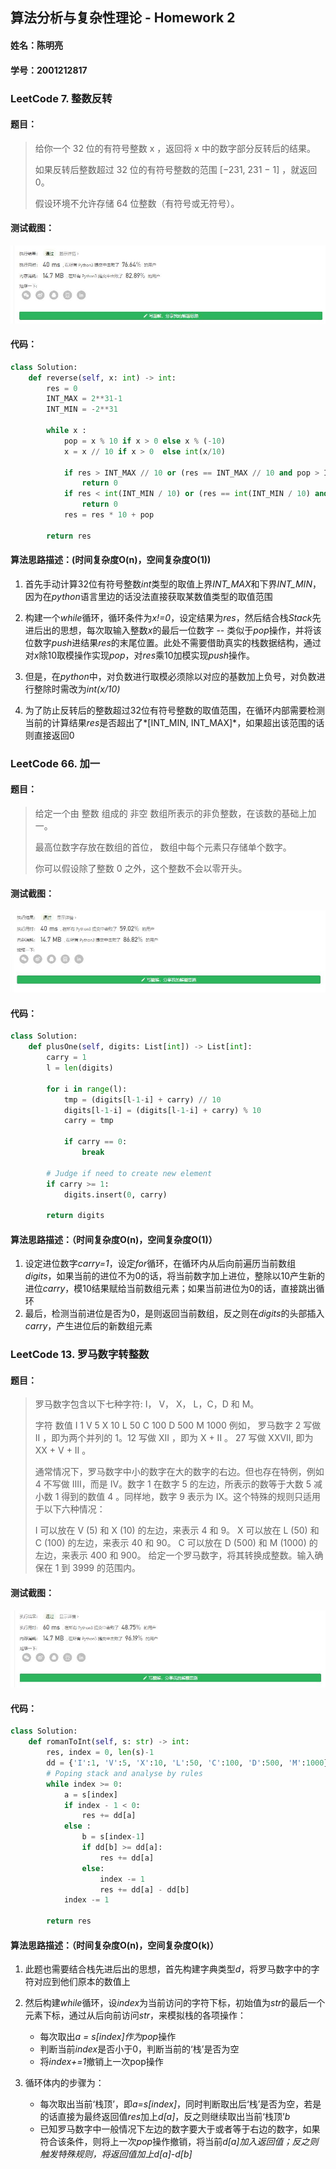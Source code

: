 ## 算法分析与复杂性理论 - Homework 2

#### 姓名：陈明亮

#### 学号：2001212817

### LeetCode 7. 整数反转

#### 题目：

> 给你一个 32 位的有符号整数 x ，返回将 x 中的数字部分反转后的结果。
>
> 如果反转后整数超过 32 位的有符号整数的范围 [−231,  231 − 1] ，就返回 0。
>
> 假设环境不允许存储 64 位整数（有符号或无符号）。
>

#### 测试截图：

![img](https://github.com/Palette25/Algo-2021/blob/main/Homework2/figures/1.jpg)

#### 代码：

```python
class Solution:
    def reverse(self, x: int) -> int:
        res = 0
        INT_MAX = 2**31-1
        INT_MIN = -2**31

        while x :
            pop = x % 10 if x > 0 else x % (-10)
            x = x // 10 if x > 0  else int(x/10)
            
            if res > INT_MAX // 10 or (res == INT_MAX // 10 and pop > INT_MAX % 10):
                return 0
            if res < int(INT_MIN / 10) or (res == int(INT_MIN / 10) and pop < INT_MIN % -10):
                return 0
            res = res * 10 + pop
        
        return res
```

#### 算法思路描述：(时间复杂度O(n)，空间复杂度O(1))

1. 首先手动计算32位有符号整数*int*类型的取值上界*INT_MAX*和下界*INT_MIN*，因为在*python*语言里边的话没法直接获取某数值类型的取值范围

2. 构建一个*while*循环，循环条件为*x!=0*，设定结果为*res*，然后结合栈*Stack*先进后出的思想，每次取输入整数*x*的最后一位数字 -- 类似于*pop*操作，并将该位数字*push*进结果*res*的末尾位置。此处不需要借助真实的栈数据结构，通过对*x*除10取模操作实现*pop*，对*res*乘10加模实现*push*操作。

3. 但是，在*python*中，对负数进行取模必须除以对应的基数加上负号，对负数进行整除时需改为*int(x/10)*

4. 为了防止反转后的整数超过32位有符号整数的取值范围，在循环内部需要检测当前的计算结果*res*是否超出了*[INT_MIN, INT_MAX]*，如果超出该范围的话则直接返回0

   

### LeetCode 66. 加一

#### 题目：

> 给定一个由 整数 组成的 非空 数组所表示的非负整数，在该数的基础上加一。
>
> 最高位数字存放在数组的首位， 数组中每个元素只存储单个数字。
>
> 你可以假设除了整数 0 之外，这个整数不会以零开头。
>

#### 测试截图：

![img](https://github.com/Palette25/Algo-2021/blob/main/Homework2/figures/2.jpg)

#### 代码：

```python
class Solution:
    def plusOne(self, digits: List[int]) -> List[int]:
        carry = 1
        l = len(digits)

        for i in range(l):
            tmp = (digits[l-1-i] + carry) // 10
            digits[l-1-i] = (digits[l-1-i] + carry) % 10
            carry = tmp

            if carry == 0:
                break
        
        # Judge if need to create new element
        if carry >= 1:
            digits.insert(0, carry)

        return digits
```

#### 算法思路描述：（时间复杂度O(n)，空间复杂度O(1)）

1. 设定进位数字*carry=1*，设定*for*循环，在循环内从后向前遍历当前数组*digits*，如果当前的进位不为0的话，将当前数字加上进位，整除以10产生新的进位*carry*，模10结果赋给当前数组元素；如果当前进位为0的话，直接跳出循环
2. 最后，检测当前进位是否为0，是则返回当前数组，反之则在*digits*的头部插入*carry*，产生进位后的新数组元素



### LeetCode 13. 罗马数字转整数

#### 题目：

> 罗马数字包含以下七种字符: I， V， X， L，C，D 和 M。
>
> 字符          数值
> I             1
> V             5
> X             10
> L             50
> C             100
> D             500
> M             1000
> 例如， 罗马数字 2 写做 II ，即为两个并列的 1。12 写做 XII ，即为 X + II 。 27 写做  XXVII, 即为 XX + V + II 。
>
> 通常情况下，罗马数字中小的数字在大的数字的右边。但也存在特例，例如 4 不写做 IIII，而是 IV。数字 1 在数字 5 的左边，所表示的数等于大数 5 减小数 1 得到的数值 4 。同样地，数字 9 表示为 IX。这个特殊的规则只适用于以下六种情况：
>
> I 可以放在 V (5) 和 X (10) 的左边，来表示 4 和 9。
> X 可以放在 L (50) 和 C (100) 的左边，来表示 40 和 90。 
> C 可以放在 D (500) 和 M (1000) 的左边，来表示 400 和 900。
> 给定一个罗马数字，将其转换成整数。输入确保在 1 到 3999 的范围内。

#### 测试截图：

![img](https://github.com/Palette25/Algo-2021/blob/main/Homework2/figures/3.jpg)

#### 代码：

```python
class Solution:
    def romanToInt(self, s: str) -> int:
        res, index = 0, len(s)-1
        dd = {'I':1, 'V':5, 'X':10, 'L':50, 'C':100, 'D':500, 'M':1000}
        # Poping stack and analyse by rules
        while index >= 0:
            a = s[index]
            if index - 1 < 0: 
                res += dd[a]
            else :
                b = s[index-1]
                if dd[b] >= dd[a]:
                    res += dd[a]
                else:
                    index -= 1
                    res += dd[a] - dd[b]
            index -= 1
        
        return res
```

#### 算法思路描述：（时间复杂度O(n)，空间复杂度O(k)）

1. 此题也需要结合栈先进后出的思想，首先构建字典类型*d*，将罗马数字中的字符对应到他们原本的数值上

2. 然后构建*while*循环，设*index*为当前访问的字符下标，初始值为*str*的最后一个元素下标，通过从后向前访问*str*，来模拟栈的各项操作：

   * 每次取出*a = s[index]*作为*pop*操作
   * 判断当前*index*是否小于0，判断当前的‘栈’是否为空
   * 将*index+=1*撤销上一次pop操作

3. 循环体内的步骤为：

   * 每次取出当前‘栈顶’，即*a=s[index]*，同时判断取出后‘栈’是否为空，若是的话直接为最终返回值*res*加上*d[a]*，反之则继续取出当前‘栈顶’*b*
   * 已知罗马数字中一般情况下左边的数字要大于或者等于右边的数字，如果符合该条件，则将上一次*pop*操作撤销，将当前*d[a]*加入返回值；反之则触发特殊规则，将返回值加上*d[a]-d[b]*

   

